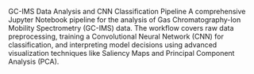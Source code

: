 GC-IMS Data Analysis and CNN Classification Pipeline
A comprehensive Jupyter Notebook pipeline for the analysis of Gas Chromatography-Ion Mobility Spectrometry (GC-IMS) data. The workflow covers raw data preprocessing, training a Convolutional Neural Network (CNN) for classification, and interpreting model decisions using advanced visualization techniques like Saliency Maps and Principal Component Analysis (PCA).
